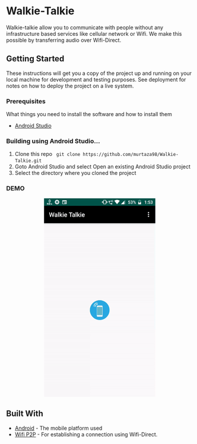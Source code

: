 # Walkie-Talkie

Walkie-talkie allow you to communicate with people without any infrastructure based services like cellular network or Wifi. We make this possible by transferring audio over Wifi-Direct.

## Getting Started

These instructions will get you a copy of the project up and running on your local machine for development and testing purposes. See deployment for notes on how to deploy the project on a live system.

### Prerequisites

What things you need to install the software and how to install them

* [Android Studio](https://developer.android.com/studio)

### Building using Android Studio...
1. Clone this repo
` git clone https://github.com/murtaza98/Walkie-Talkie.git`
2. Goto Android Studio and select Open an existing Android Studio project
3. Select the directory where you cloned the project

### DEMO

<div align="center">


<img src="./demo/walkie-talkie_demo.gif" width=300px>

</div>

## Built With

* [Android](https://developer.android.com/docs) - The mobile platform used
* [Wifi P2P](https://developer.android.com/guide/topics/connectivity/wifip2p) - For establishing a connection using Wifi-Direct.


